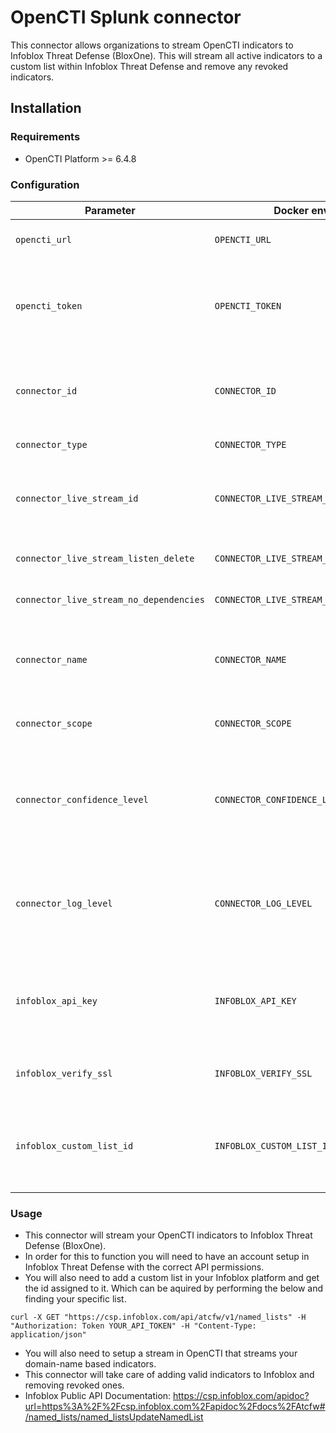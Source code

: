 # OpenCTI Splunk connector

This connector allows organizations to stream OpenCTI indicators to Infoblox Threat Defense (BloxOne). This will stream all active indicators to a custom list within Infoblox Threat Defense and remove any revoked indicators.

## Installation

### Requirements

- OpenCTI Platform >= 6.4.8

### Configuration

| Parameter                               | Docker envvar                           | Mandatory | Description                                                                                   |
|-----------------------------------------|-----------------------------------------| --------- |-----------------------------------------------------------------------------------------------|
| `opencti_url`                           | `OPENCTI_URL`                           | Yes       | The URL of the OpenCTI platform.                                                              |
| `opencti_token`                         | `OPENCTI_TOKEN`                         | Yes       | The default admin token configured in the OpenCTI platform parameters file.                   |
| `connector_id`                          | `CONNECTOR_ID`                          | Yes       | A valid arbitrary `UUIDv4` that must be unique for this connector.                            |
| `connector_type`                        | `CONNECTOR_TYPE`                        | Yes       | Type of connector                                                                             |
| `connector_live_stream_id`              | `CONNECTOR_LIVE_STREAM_ID`              | Yes       | The Live Stream ID of the stream created in the OpenCTI interface.                            |
| `connector_live_stream_listen_delete`   | `CONNECTOR_LIVE_STREAM_LISTEN_DELETE`   | Yes       | The Live Stream listen for delete.                                                            |
| `connector_live_stream_no_dependencies` | `CONNECTOR_LIVE_STREAM_NO_DEPENDENCIES` | Yes       | The Live Stream no dependencies.                                                              |
| `connector_name`                        | `CONNECTOR_NAME`                        | Yes       | Name of the connector. Defaulted to Infoblox Threat Defense                                   |
| `connector_scope`                       | `CONNECTOR_SCOPE`                       | Yes       | Must be `infoblox threat defense`.                                                            |
| `connector_confidence_level`            | `CONNECTOR_CONFIDENCE_LEVEL`            | Yes       | The default confidence level for created sightings (a number between 1 and 4).                |
| `connector_log_level`                   | `CONNECTOR_LOG_LEVEL`                   | Yes       | The log level for this connector, could be `debug`, `info`, `warn` or `error` (less verbose). |
| `infoblox_api_key`                      | `INFOBLOX_API_KEY`                      | Yes       | This is the API key you generated in the Infoblox Threat Defense console                      |
| `infoblox_verify_ssl`                   | `INFOBLOX_VERIFY_SSL`                   | Yes       | This is tell the connector to verify SSL or not.                                              |
| `infoblox_custom_list_id`               | `INFOBLOX_CUSTOM_LIST_ID`               | Yes       | This is the custom list id that OpenCTI will add/remove indicators from.                      |


### Usage

- This connector will stream your OpenCTI indicators to Infoblox Threat Defense (BloxOne).
- In order for this to function you will need to have an account setup in Infoblox Threat Defense with the correct API permissions.
- You will also need to add a custom list in your Infoblox platform and get the id assigned to it. Which can be aquired by performing the below and finding your specific list.
```
curl -X GET "https://csp.infoblox.com/api/atcfw/v1/named_lists" -H "Authorization: Token YOUR_API_TOKEN" -H "Content-Type: application/json"
```
- You will also need to setup a stream in OpenCTI that streams your domain-name based indicators.
- This connector will take care of adding valid indicators to Infoblox and removing revoked ones.
- Infoblox Public API Documentation: https://csp.infoblox.com/apidoc?url=https%3A%2F%2Fcsp.infoblox.com%2Fapidoc%2Fdocs%2FAtcfw#/named_lists/named_listsUpdateNamedList